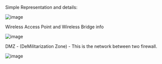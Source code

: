 
Simple Representation and details:

![image](https://user-images.githubusercontent.com/6425536/143666148-b025f159-d459-47dd-a716-f9b93912553f.png)


Wireless Access Point and Wireless Bridge info

![image](https://user-images.githubusercontent.com/6425536/143666266-143147cd-7eea-439e-adee-979f03217af0.png)



DMZ - (DeMilitarization Zone)
    - This is the network between two firewall.
    
![image](https://user-images.githubusercontent.com/6425536/143732186-b022577b-4ff2-405b-8771-1326d5ef9510.png)
